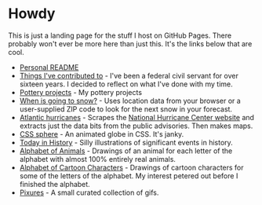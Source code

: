 ---
---

# Howdy

This is just a landing page for the stuff I host on GitHub Pages. There probably
won't ever be more here than just this. It's the links below that are cool.

- [Personal README](/readme)
- [Things I've contributed to](/work) - I've been a federal civil servant for
  over sixteen years. I decided to reflect on what I've done with my time.
- [Pottery projects](/pottery-projects) - My pottery projects
- [When is going to snow?](/next-snow) - Uses location data from your browser or
  a user-supplied ZIP code to look for the next snow in your forecast.
- [Atlantic hurricanes](/atlantic-hurricanes) - Scrapes the [National Hurricane
  Center website](https://www.nhc.noaa.gov) and extracts just the data bits from
  the public advisories. Then makes maps.
- [CSS sphere](/css-sphere) - An animated globe in CSS. It's janky.
- [Today in History](/today-in-history) - Silly illustrations of significant
  events in history.
- [Alphabet of Animals](/animals) - Drawings of an animal for each letter of the
  alphabet with almost 100% entirely real animals.
- [Alphabet of Cartoon Characters](/toons) - Drawings of cartoon characters for
  some of the letters of the alphabet. My interest petered out before I finished
  the alphabet.
- [Pixures](/gifs) - A small curated collection of gifs.
